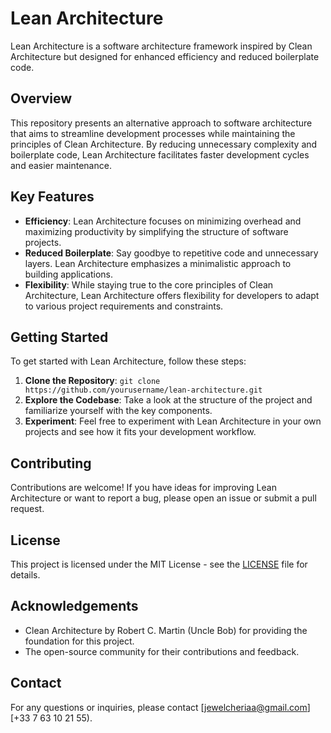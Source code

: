 # Lean Architecture

Lean Architecture is a software architecture framework inspired by Clean Architecture but designed for enhanced efficiency and reduced boilerplate code.

## Overview

This repository presents an alternative approach to software architecture that aims to streamline development processes while maintaining the principles of Clean Architecture. By reducing unnecessary complexity and boilerplate code, Lean Architecture facilitates faster development cycles and easier maintenance.

## Key Features

- **Efficiency**: Lean Architecture focuses on minimizing overhead and maximizing productivity by simplifying the structure of software projects.
- **Reduced Boilerplate**: Say goodbye to repetitive code and unnecessary layers. Lean Architecture emphasizes a minimalistic approach to building applications.
- **Flexibility**: While staying true to the core principles of Clean Architecture, Lean Architecture offers flexibility for developers to adapt to various project requirements and constraints.

## Getting Started

To get started with Lean Architecture, follow these steps:

1. **Clone the Repository**: `git clone https://github.com/yourusername/lean-architecture.git`
2. **Explore the Codebase**: Take a look at the structure of the project and familiarize yourself with the key components.
3. **Experiment**: Feel free to experiment with Lean Architecture in your own projects and see how it fits your development workflow.

## Contributing

Contributions are welcome! If you have ideas for improving Lean Architecture or want to report a bug, please open an issue or submit a pull request.

## License

This project is licensed under the MIT License - see the [LICENSE](LICENSE) file for details.

## Acknowledgements

- Clean Architecture by Robert C. Martin (Uncle Bob) for providing the foundation for this project.
- The open-source community for their contributions and feedback.

## Contact

For any questions or inquiries, please contact [jewelcheriaa@gmail.com] [+33 7 63 10 21 55).

